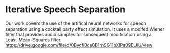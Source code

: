 # Iterative Speech Separation
Our work covers the use of the artifical neural networks for speech separation using a cocktail party effect simulation.
It uses a modifed Wiener filter that provides audio samples for subsequent modification using a Least-Mean-Squares filter.
https://drive.google.com/file/d/0Bycfi0ce0B1mSG11bXlPa09EUlU/view
